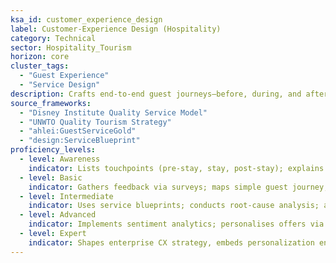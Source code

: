 ```yaml
---
ksa_id: customer_experience_design
label: Customer-Experience Design (Hospitality)
category: Technical
sector: Hospitality_Tourism
horizon: core
cluster_tags:
  - "Guest Experience"
  - "Service Design"
description: Crafts end-to-end guest journeys—before, during, and after stays—using service-design tools, sensory cues, and feedback loops to maximize satisfaction and brand loyalty.
source_frameworks:
  - "Disney Institute Quality Service Model"
  - "UNWTO Quality Tourism Strategy" 
  - "ahlei:GuestServiceGold"
  - "design:ServiceBlueprint"
proficiency_levels:
  - level: Awareness
    indicator: Lists touchpoints (pre-stay, stay, post-stay); explains NPS basics; identifies key touchpoints and records guest preferences.
  - level: Basic
    indicator: Gathers feedback via surveys; maps simple guest journey; removes minor pain-points; fevelops simple journey maps and resolves minor pain points.
  - level: Intermediate
    indicator: Uses service blueprints; conducts root-cause analysis; aligns amenities to personas; conducts VOC research; applies service-recovery protocols; and analyzes NPS data.
  - level: Advanced
    indicator: Implements sentiment analytics; personalises offers via PMS data; hits ≥80 % promoter rate; leads cross-department CX initiatives; prototypes new experiences; and tracks ROI.
  - level: Expert
    indicator: Shapes enterprise CX strategy, embeds personalization engines, and influences industry standards.
---
```

